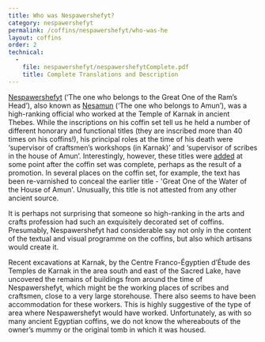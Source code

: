 ```yaml
---
title: Who was Nespawershefyt?
category: nespawershefyt
permalink: /coffins/nespawershefyt/who-was-he
layout: coffins
order: 2
technical:
  -
    file: nespawershefyt/nespawershefytComplete.pdf
    title: Complete Translations and Description
---
```

[Nespawershefyt](/images/nespawershefyt/Nname.jpg) (‘The one who belongs to the Great One of the Ram’s Head’), also known as [Nesamun](/images/nespawershefyt/Nesyamun.jpg) (‘The one who belongs to Amun’), was a high-ranking official who worked at the Temple of Karnak in ancient Thebes. While the inscriptions on his coffin set tell us he held a number of different honorary and functional titles (they are inscribed more than 40 times on his coffins!), his principal roles at the time of his death were ‘supervisor of craftsmen’s workshops (in Karnak)’ and ‘supervisor of scribes in the house of Amun’. Interestingly, however, these titles were [added](/images/nespawershefyt/Ntitle.jpg) at some point after the coffin set was complete, perhaps as the result of a promotion. In several places on the coffin set, for example, the text has been re-varnished to conceal the earlier title - 'Great One of the Water of the House of Amun'. Unusually, this title is not attested from any other ancient source.

It is perhaps not surprising that someone so high-ranking in the arts and crafts profession had such an exquisitely decorated set of coffins. Presumably, Nespawershefyt had considerable say not only in the content of the textual and visual programme on the coffins, but also which artisans would create it.

Recent excavations at Karnak, by the Centre Franco-Égyptien d’Étude des Temples de Karnak in the area south and east of the Sacred Lake, have uncovered the remains of buildings from around the time of Nespawershefyt, which might be the working places of scribes and craftsmen, close to a very large storehouse. There also seems to have been accommodation for these workers. This is highly suggestive of the type of area where Nespawershefyt would have worked. Unfortunately, as with so many ancient Egyptian coffins, we do not know the whereabouts of the owner’s mummy or the original tomb in which it was housed.
